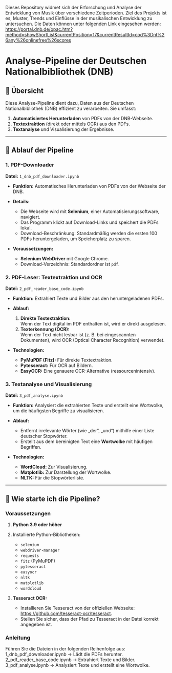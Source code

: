 Dieses Repository widmet sich der Erforschung und Analyse der Entwicklung von Musik über verschiedene Zeitperioden. Ziel des Projekts ist es, Muster, Trends und Einflüsse in der musikalischen Entwicklung zu untersuchen. Die Daten können unter folgenden Link eingesehen werden: https://portal.dnb.de/opac.htm?method=showShortList&currentPosition=17&currentResultId=cod%3Dnt%26any%26onlinefree%26scores

# Analyse-Pipeline der Deutschen Nationalbibliothek (DNB)

## 🔧 **Übersicht**
Diese Analyse-Pipeline dient dazu, Daten aus der Deutschen Nationalbibliothek (DNB) effizient zu verarbeiten. Sie umfasst:

1. **Automatisiertes Herunterladen** von PDFs von der DNB-Webseite.
2. **Textextraktion** (direkt oder mittels OCR) aus den PDFs.
3. **Textanalyse** und Visualisierung der Ergebnisse.

---

## 🔄 **Ablauf der Pipeline**

### **1. PDF-Downloader**
**Datei:** `1_dnb_pdf_downloader.ipynb`

- **Funktion:**
  Automatisches Herunterladen von PDFs von der Webseite der DNB.

- **Details:**
  - Die Webseite wird mit **Selenium**, einer Automatisierungssoftware, navigiert.
  - Das Programm klickt auf Download-Links und speichert die PDFs lokal.
  - Download-Beschränkung: Standardmäßig werden die ersten 100 PDFs heruntergeladen, um Speicherplatz zu sparen.

- **Voraussetzungen:**
  - **Selenium WebDriver** mit Google Chrome.
  - Download-Verzeichnis: Standardordner ist `pdf`.

### **2. PDF-Leser: Textextraktion und OCR**
**Datei:** `2_pdf_reader_base_code.ipynb`

- **Funktion:**
  Extrahiert Texte und Bilder aus den heruntergeladenen PDFs.

- **Ablauf:**
  1. **Direkte Textextraktion:**  
     Wenn der Text digital im PDF enthalten ist, wird er direkt ausgelesen.
  2. **Texterkennung (OCR):**  
     Wenn der Text nicht lesbar ist (z. B. bei eingescannten Dokumenten), wird OCR (Optical Character Recognition) verwendet.

- **Technologien:**
  - **PyMuPDF (Fitz):** Für direkte Textextraktion.
  - **Pytesseract:** Für OCR auf Bildern.
  - **EasyOCR:** Eine genauere OCR-Alternative (ressourcenintensiv).

### **3. Textanalyse und Visualisierung**
**Datei:** `3_pdf_analyse.ipynb`

- **Funktion:**
  Analysiert die extrahierten Texte und erstellt eine Wortwolke, um die häufigsten Begriffe zu visualisieren.

- **Ablauf:**
  - Entfernt irrelevante Wörter (wie „der“, „und“) mithilfe einer Liste deutscher Stopwörter.
  - Erstellt aus dem bereinigten Text eine **Wortwolke** mit häufigen Begriffen.

- **Technologien:**
  - **WordCloud:** Zur Visualisierung.
  - **Matplotlib:** Zur Darstellung der Wortwolke.
  - **NLTK:** Für die Stopwörterliste.

---

## 🚀 **Wie starte ich die Pipeline?**

### **Voraussetzungen**
1. **Python 3.9 oder höher**
2. Installierte Python-Bibliotheken:
   - `selenium`
   - `webdriver-manager`
   - `requests`
   - `fitz` (PyMuPDF)
   - `pytesseract`
   - `easyocr`
   - `nltk`
   - `matplotlib`
   - `wordcloud`

3. **Tesseract OCR:**
   - Installieren Sie Tesseract von der offiziellen Webseite: <https://github.com/tesseract-ocr/tesseract>.
   - Stellen Sie sicher, dass der Pfad zu Tesseract in der Datei korrekt angegeben ist.

### **Anleitung**
Führen Sie die Dateien in der folgenden Reihenfolge aus:
1_dnb_pdf_downloader.ipynb → Lädt die PDFs herunter.
2_pdf_reader_base_code.ipynb → Extrahiert Texte und Bilder.
3_pdf_analyse.ipynb → Analysiert Texte und erstellt eine Wortwolke.

